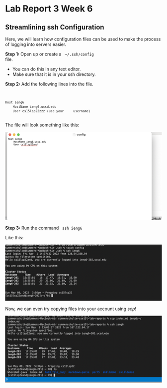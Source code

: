 # Lab Report 3 Week 6
## Streamlining ssh Configuration
Here, we will learn how configuration files can be used to make the process of logging into servers easier.

**Step 1:** Open up or create a <code> ~/.ssh/config </code> file.

- You can do this in any text editor.
- Make sure that it is in your ssh directory.

**Step 2:** Add the following lines into the file.
<code>

    Host ieng6
        HostName ieng6.ucsd.edu
        User cs15lsp22zzz (use your     username)
</code>
The file will look something like this:

![Image](file.png)


**Step 3:** Run the command <code> ssh ieng6 </code> 

Like this:

![Image](command.png)

Now, we can even try copying files into your account using *scp*!

![Image](terminal.png)



